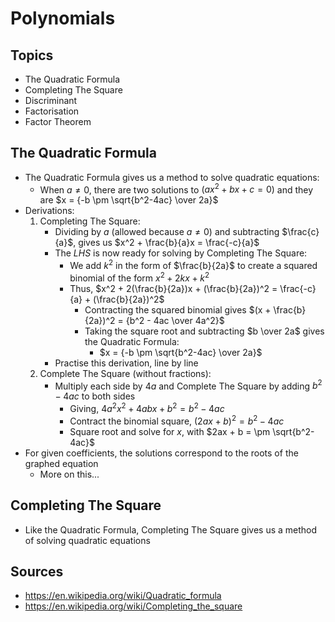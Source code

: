 # Polynomials

## Topics
- The Quadratic Formula
- Completing The Square
- Discriminant
- Factorisation
- Factor Theorem

## The Quadratic Formula
- The Quadratic Formula gives us a method to solve quadratic equations:
  - When $a \ne 0$, there are two solutions to $(ax^2 + bx + c = 0)$ and they are
    $x = {-b \pm \sqrt{b^2-4ac} \over 2a}$
- Derivations:
  1. Completing The Square: 
      - Dividing by $a$ (allowed because $a \ne 0$) and subtracting $\frac{c}{a}$, gives us $x^2 + \frac{b}{a}x = \frac{-c}{a}$
      - The *LHS* is now ready for solving by Completing The Square:
        - We add $k^2$ in the form of $\frac{b}{2a}$ to create a squared binomial of the form $x^2 + 2kx + k^2$
        - Thus, $x^2 + 2(\frac{b}{2a})x + (\frac{b}{2a})^2 = \frac{-c}{a} + (\frac{b}{2a})^2$
          - Contracting the squared binomial gives $(x + \frac{b}{2a})^2 = {b^2 - 4ac \over 4a^2}$
          - Taking the square root and subtracting $b \over 2a$ gives the Quadratic Formula:
            - $x = {-b \pm \sqrt{b^2-4ac} \over 2a}$
      - Practise this derivation, line by line
  2. Complete The Square (without fractions):
      - Multiply each side by $4a$ and Complete The Square by adding $b^2 - 4ac$ to both sides
          - Giving, $4a^2x^2 + 4abx + b^2 = b^2 - 4ac$
          - Contract the binomial square, $(2ax + b)^2 = b^2 - 4ac$
          - Square root and solve for $x$, with $2ax + b = \pm \sqrt{b^2-4ac}$
- For given coefficients, the solutions correspond to the roots of the graphed equation
  - More on this...

## Completing The Square
- Like the Quadratic Formula, Completing The Square gives us a method of solving quadratic equations


## Sources
- https://en.wikipedia.org/wiki/Quadratic_formula
- https://en.wikipedia.org/wiki/Completing_the_square

